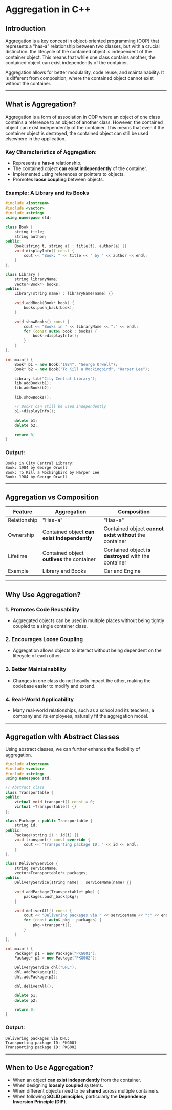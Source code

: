 # Aggregation in C++

## Introduction

Aggregation is a key concept in object-oriented programming (OOP) that represents a "has-a" relationship between two classes, but with a crucial distinction: the lifecycle of the contained object is independent of the container object. This means that while one class contains another, the contained object can exist independently of the container.

Aggregation allows for better modularity, code reuse, and maintainability. It is different from composition, where the contained object cannot exist without the container.

---

## What is Aggregation?

Aggregation is a form of association in OOP where an object of one class contains a reference to an object of another class. However, the contained object can exist independently of the container. This means that even if the container object is destroyed, the contained object can still be used elsewhere in the application.

### Key Characteristics of Aggregation:

- Represents a **has-a** relationship.
- The contained object **can exist independently** of the container.
- Implemented using references or pointers to objects.
- Promotes **loose coupling** between objects.

### Example: A Library and its Books

```cpp
#include <iostream>
#include <vector>
#include <string>
using namespace std;

class Book {
    string title;
    string author;
public:
    Book(string t, string a) : title(t), author(a) {}
    void displayInfo() const {
        cout << "Book: " << title << " by " << author << endl;
    }
};

class Library {
    string libraryName;
    vector<Book*> books;
public:
    Library(string name) : libraryName(name) {}

    void addBook(Book* book) {
        books.push_back(book);
    }

    void showBooks() const {
        cout << "Books in " << libraryName << ":" << endl;
        for (const auto& book : books) {
            book->displayInfo();
        }
    }
};

int main() {
    Book* b1 = new Book("1984", "George Orwell");
    Book* b2 = new Book("To Kill a Mockingbird", "Harper Lee");

    Library lib("City Central Library");
    lib.addBook(b1);
    lib.addBook(b2);

    lib.showBooks();

    // Books can still be used independently
    b1->displayInfo();

    delete b1;
    delete b2;

    return 0;
}
```

### Output:

```
Books in City Central Library:
Book: 1984 by George Orwell
Book: To Kill a Mockingbird by Harper Lee
Book: 1984 by George Orwell
```

---

## Aggregation vs Composition

| Feature      | Aggregation                                  | Composition                                             |
| ------------ | -------------------------------------------- | ------------------------------------------------------- |
| Relationship | "Has-a"                                      | "Has-a"                                                 |
| Ownership    | Contained object **can exist independently** | Contained object **cannot exist without** the container |
| Lifetime     | Contained object **outlives** the container  | Contained object **is destroyed** with the container    |
| Example      | Library and Books                            | Car and Engine                                          |

---

## Why Use Aggregation?

### 1. **Promotes Code Reusability**

- Aggregated objects can be used in multiple places without being tightly coupled to a single container class.

### 2. **Encourages Loose Coupling**

- Aggregation allows objects to interact without being dependent on the lifecycle of each other.

### 3. **Better Maintainability**

- Changes in one class do not heavily impact the other, making the codebase easier to modify and extend.

### 4. **Real-World Applicability**

- Many real-world relationships, such as a school and its teachers, a company and its employees, naturally fit the aggregation model.

---

## Aggregation with Abstract Classes

Using abstract classes, we can further enhance the flexibility of aggregation.

```cpp
#include <iostream>
#include <vector>
#include <string>
using namespace std;

// Abstract class
class Transportable {
public:
    virtual void transport() const = 0;
    virtual ~Transportable() {}
};

class Package : public Transportable {
    string id;
public:
    Package(string i) : id(i) {}
    void transport() const override {
        cout << "Transporting package ID: " << id << endl;
    }
};

class DeliveryService {
    string serviceName;
    vector<Transportable*> packages;
public:
    DeliveryService(string name) : serviceName(name) {}

    void addPackage(Transportable* pkg) {
        packages.push_back(pkg);
    }

    void deliverAll() const {
        cout << "Delivering packages via " << serviceName << ":" << endl;
        for (const auto& pkg : packages) {
            pkg->transport();
        }
    }
};

int main() {
    Package* p1 = new Package("PKG001");
    Package* p2 = new Package("PKG002");

    DeliveryService dhl("DHL");
    dhl.addPackage(p1);
    dhl.addPackage(p2);

    dhl.deliverAll();

    delete p1;
    delete p2;

    return 0;
}
```

### Output:

```
Delivering packages via DHL:
Transporting package ID: PKG001
Transporting package ID: PKG002
```

---

## When to Use Aggregation?

- When an object **can exist independently** from the container.
- When designing **loosely coupled** systems.
- When different objects need to be **shared** across multiple containers.
- When following **SOLID principles**, particularly the **Dependency Inversion Principle (DIP)**.
